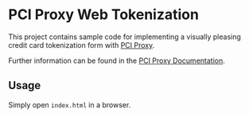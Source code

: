 # PCI Proxy Web Tokenization

This project contains sample code for implementing a visually pleasing credit card tokenization form
with [PCI Proxy](https://www.pci-proxy.com/).

Further information can be found in the [PCI Proxy Documentation](https://docs.pci-proxy.com/collect-and-store-cards/capture-iframes).

## Usage

Simply open `index.html` in a browser.